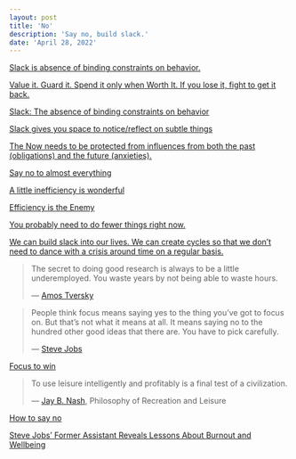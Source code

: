 ```yaml
---
layout: post
title: 'No'
description: 'Say no, build slack.'
date: 'April 28, 2022'
---
```


[Slack is absence of binding constraints on behavior.](https://www.lesswrong.com/tag/slack)

[Value it. Guard it. Spend it only when Worth It. If you lose it, fight to get it back.](https://www.lesswrong.com/posts/yLLkWMDbC9ZNKbjDG/slack)

[Slack: The absence of binding constraints on behavior](https://thezvi.wordpress.com/2017/09/30/slack/)

[Slack gives you space to notice/reflect on subtle things](https://www.lesswrong.com/posts/fwSDKTZvraSdmwFsj/slack-gives-you-space-to-notice-reflect-on-subtle-things)

[The Now needs to be protected from influences from both the past (obligations) and the future (anxieties).](https://www.lesswrong.com/posts/ximou2kyQorm6MPjX/rest-days-vs-recovery-days)

[Say no to almost everything](https://sive.rs/hyn)

[A little inefficiency is wonderful](https://www.collaborativefund.com/blog/inefficient/)

[Efficiency is the Enemy](https://fs.blog/slack/)

[You probably need to do fewer things right now.](https://alexturek.com/2022-03-07-How-to-do-less/)

[We can build slack into our lives. We can create cycles so that we don’t need to dance with a crisis around time on a regular basis.](https://seths.blog/2022/06/the-next-train/)

> The secret to doing good research is always to be a little underemployed. You waste years by not being able to waste hours.
>
> — [Amos Tversky](https://en.wikiquote.org/wiki/Amos_Tversky#:~:text=You%20waste%20years%20by%20not%20being%20able%20to%20waste%20hours.)


> People think focus means saying yes to the thing you’ve got to focus on. But that’s not what it means at all. It means saying no to the hundred other good ideas that there are. You have to pick carefully.
>
> — [Steve Jobs](https://lukasmurdock.com/steve-jobs/#:~:text=People%20think%20focus%20means%20saying%20yes%20to%20the%20thing%20you%E2%80%99ve%20got%20to%20focus%20on.%20But%20that%E2%80%99s%20not%20what%20it%20means%20at%20all.%20It%20means%20saying%20no%20to%20the%20hundred%20other%20good%20ideas%20that%20there%20are.%20You%20have%20to%20pick%20carefully.)

[Focus to win](https://fs.blog/focus-to-win/)

> To use leisure intelligently and profitably is a final test of a civilization.
>
> — [Jay B. Nash](https://www.artofmanliness.com/living/leisure/the-pyramid-of-leisure/), Philosophy of Recreation and Leisure

[How to say no](https://www.starterstory.com/how-to-say-no)


[Steve Jobs’ Former Assistant Reveals Lessons About Burnout and Wellbeing](https://www.tlnt.com/steve-jobs-former-assistant-reveals-lessons-about-burnout-and-wellbeing/)
